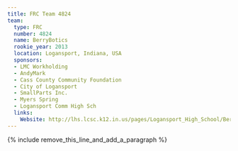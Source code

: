 ```yaml
---
title: FRC Team 4824
team:
  type: FRC
  number: 4824
  name: BerryBotics
  rookie_year: 2013
  location: Logansport, Indiana, USA
  sponsors:
  - LMC Workholding
  - AndyMark
  - Cass County Community Foundation
  - City of Logansport
  - SmallParts Inc.
  - Myers Spring
  - Logansport Comm High Sch
  links:
    Website: http://lhs.lcsc.k12.in.us/pages/Logansport_High_School/BerryBotics
---
```


{% include remove_this_line_and_add_a_paragraph %}